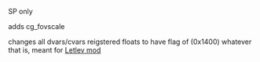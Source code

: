 SP only


adds cg_fovscale


changes all dvars/cvars reigstered floats to have flag of (0x1400) whatever that is, meant for [Letlev mod](https://www.moddb.com/mods/letlev-edition)
